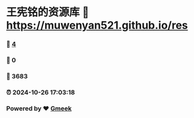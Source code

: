 # 王宪铭的资源库 :link: https://muwenyan521.github.io/res 
### :page_facing_up: [4](https://muwenyan521.github.io/res/tag.html) 
### :speech_balloon: 0 
### :hibiscus: 3683 
### :alarm_clock: 2024-10-26 17:03:18 
### Powered by :heart: [Gmeek](https://github.com/Meekdai/Gmeek)
